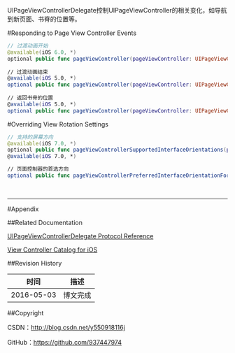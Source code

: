 UIPageViewControllerDelegate控制UIPageViewController的相关变化，如导航到新页面、书脊的位置等。

#Responding to Page View Controller Events

```swift
// 过渡动画开始
@available(iOS 6.0, *)
optional public func pageViewController(pageViewController: UIPageViewController, willTransitionToViewControllers pendingViewControllers: [UIViewController])
    
// 过渡动画结束
@available(iOS 5.0, *)
optional public func pageViewController(pageViewController: UIPageViewController, didFinishAnimating finished: Bool, previousViewControllers: [UIViewController], transitionCompleted completed: Bool)
    
// 返回书脊的位置
@available(iOS 5.0, *)
optional public func pageViewController(pageViewController: UIPageViewController, spineLocationForInterfaceOrientation orientation: UIInterfaceOrientation) -> UIPageViewControllerSpineLocation
```

#Overriding View Rotation Settings


```swift
// 支持的屏幕方向
@available(iOS 7.0, *)
optional public func pageViewControllerSupportedInterfaceOrientations(pageViewController: UIPageViewController) -> UIInterfaceOrientationMask
@available(iOS 7.0, *)

// 页面控制器的首选方向
optional public func pageViewControllerPreferredInterfaceOrientationForPresentation(pageViewController: UIPageViewController) -> UIInterfaceOrientation
```

&#160;

----------

#Appendix

##Related Documentation

[UIPageViewControllerDelegate Protocol Reference](https://developer.apple.com/library/ios/documentation/UIKit/Reference/UIPageViewControllerDelegateProtocolRef/index.html)

[View Controller Catalog for iOS](https://developer.apple.com/library/ios/documentation/WindowsViews/Conceptual/ViewControllerCatalog/Chapters/PageViewControllers.html)

##Revision History

| 时间 | 描述 |
| ---- | ---- |
| 2016-05-03 | 博文完成 |

##Copyright

CSDN：http://blog.csdn.net/y550918116j

GitHub：https://github.com/937447974